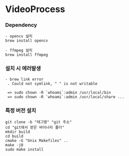 # VideoProcess

### Dependency
```shell
- opencv 설치
brew install opencv

- ffmpeg 설치
brew install ffmpeg
```

### 설치 시 에러발생
```shell
- brew link error
 . Could not symlink, " " is not writable
 
 => sudo chown -R `whoami`:admin /usr/local/bin
 => sudo chown -R `whoami`:admin /usr/local/share ...
```

### 특정 버전 설치
```shell
git clone -b "태그명" "git 주소"
cd "git에서 받은 바이너리 폴더"
mkdir build
cd build
cmake -G "Unix Makefiles" ..
make -j8
sudo make install
```
